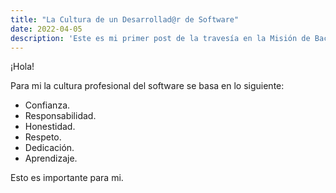 ```yaml
---
title: "La Cultura de un Desarrollad@r de Software"
date: 2022-04-05
description: 'Este es mi primer post de la travesía en la Misión de Backend con Node JS de Launch X.'
---
```


¡Hola!

Para mi la cultura profesional del software se basa en lo siguiente:

- Confianza.
- Responsabilidad.
- Honestidad.
- Respeto.
- Dedicación.
- Aprendizaje.

Esto es importante para mi.
